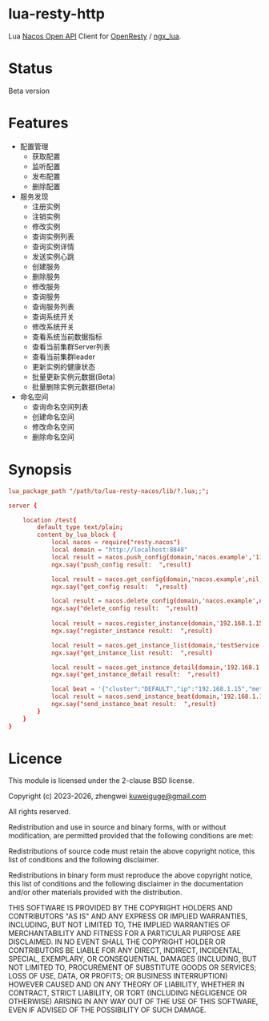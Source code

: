# lua-resty-http
Lua [Nacos Open API](https://nacos.io/zh-cn/docs/open-api.html) Client for [OpenResty](http://openresty.org/en/) / [ngx_lua](https://github.com/openresty/lua-nginx-module).

# Status
Beta version

# Features
- 配置管理
    - 获取配置
    - 监听配置
    - 发布配置
    - 删除配置
- 服务发现
    - 注册实例
    - 注销实例
    - 修改实例
    - 查询实例列表
    - 查询实例详情
    - 发送实例心跳
    - 创建服务
    - 删除服务
    - 修改服务
    - 查询服务
    - 查询服务列表
    - 查询系统开关
    - 修改系统开关
    - 查看系统当前数据指标
    - 查看当前集群Server列表
    - 查看当前集群leader
    - 更新实例的健康状态
    - 批量更新实例元数据(Beta)
    - 批量删除实例元数据(Beta)
- 命名空间
    - 查询命名空间列表
    - 创建命名空间
    - 修改命名空间
    - 删除命名空间
# Synopsis
```conf
lua_package_path "/path/to/lua-resty-nacos/lib/?.lua;;";

server {

    location /test{
        default_type text/plain;
        content_by_lua_block {
            local nacos = require("resty.nacos")
            local domain = "http://localhost:8848"
            local result = nacos.push_config(domain,'nacos.example','111',nil,nil,nil)
            ngx.say("push_config result:  ",result)

            local result = nacos.get_config(domain,'nacos.example',nil,nil)
            ngx.say("get_config result:  ",result)

            local result = nacos.delete_config(domain,'nacos.example',nil,nil)
            ngx.say("delete_config result:  ",result)
            
            local result = nacos.register_instance(domain,'192.168.1.15',9028,'testService',nil,nil,nil,nil,nil,nil,nil,nil)
            ngx.say("register_instance result:  ",result)

            local result = nacos.get_instance_list(domain,'testService',nil,nil,nil,nil)
            ngx.say("get_instance_list result:  ",result)

            local result = nacos.get_instance_detail(domain,'192.168.1.15',9028,'testService',nil,nil,nil,nil)
            ngx.say("get_instance_detail result:  ",result)

            local beat = '{"cluster":"DEFAULT","ip":"192.168.1.15","metadata":{},"port":9028,"scheduled":true,"serviceName":"testService","weight":1}'
            local result = nacos.send_instance_beat(domain,'192.168.1.15',9028,'testService',beat,nil,nil,nil,nil)
            ngx.say("send_instance_beat result:  ",result)
        }
    }
}
```
# Licence
This module is licensed under the 2-clause BSD license.

Copyright (c) 2023-2026,  zhengwei kuweiguge@gmail.com

All rights reserved.

Redistribution and use in source and binary forms, with or without modification, are permitted provided that the following conditions are met:

Redistributions of source code must retain the above copyright notice, this list of conditions and the following disclaimer.

Redistributions in binary form must reproduce the above copyright notice, this list of conditions and the following disclaimer in the documentation and/or other materials provided with the distribution.

THIS SOFTWARE IS PROVIDED BY THE COPYRIGHT HOLDERS AND CONTRIBUTORS "AS IS" AND ANY EXPRESS OR IMPLIED WARRANTIES, INCLUDING, BUT NOT LIMITED TO, THE IMPLIED WARRANTIES OF MERCHANTABILITY AND FITNESS FOR A PARTICULAR PURPOSE ARE DISCLAIMED. IN NO EVENT SHALL THE COPYRIGHT HOLDER OR CONTRIBUTORS BE LIABLE FOR ANY DIRECT, INDIRECT, INCIDENTAL, SPECIAL, EXEMPLARY, OR CONSEQUENTIAL DAMAGES (INCLUDING, BUT NOT LIMITED TO, PROCUREMENT OF SUBSTITUTE GOODS OR SERVICES; LOSS OF USE, DATA, OR PROFITS; OR BUSINESS INTERRUPTION) HOWEVER CAUSED AND ON ANY THEORY OF LIABILITY, WHETHER IN CONTRACT, STRICT LIABILITY, OR TORT (INCLUDING NEGLIGENCE OR OTHERWISE) ARISING IN ANY WAY OUT OF THE USE OF THIS SOFTWARE, EVEN IF ADVISED OF THE POSSIBILITY OF SUCH DAMAGE.